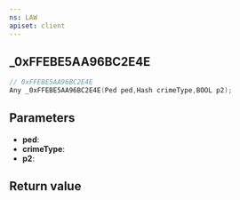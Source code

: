 ```yaml
---
ns: LAW
apiset: client
---
```

## _0xFFEBE5AA96BC2E4E

```c
// 0xFFEBE5AA96BC2E4E
Any _0xFFEBE5AA96BC2E4E(Ped ped,Hash crimeType,BOOL p2);
```


## Parameters
* **ped**:
* **crimeType**:
* **p2**:

## Return value